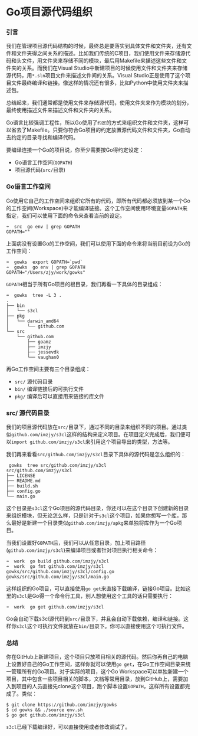 Go项目源代码组织
================

### 引言

我们在管理项目源代码结构的时候，最终总是要落实到具体文件和文件夹，还有文件和文件夹得之间关系的描述。比如我们传统的C项目，我们使用文件来存储源代码和头文件，用文件夹来存储不同的模块，最后用Makefile来描述这些文件和文件夹的关系。而我们在Visual Studio中新建项目的时候使用文件和文件夹来存储源代码，用`*.sln`项目文件来描述文件间的关系。Visual Studio正是使用了这个项目文件最终编译和链接。像这样的情况还有很多，比如Python中使用文件夹来描述包。

总结起来，我们通常都是使用文件来存储源代码，使用文件夹来作为模块的划分，最终使用描述文件来描述文件和文件夹的关系。

Go语言比较强调工程性，所以Go使用了`约定`的方式来组织文件和文件夹，这样可以省去了Makefile。只要你符合Go项目的约定放置源代码文件和文件夹，Go自动去约定的目录寻找和编译代码。

要编译连接一个Go的项目说，你至少需要按Go得约定设定：

- Go语言工作空间(`GOPATH`)
- 项目源代码(`src/`目录)

### Go语言工作空间

Go使用它自己的工作空间来组织它所有的代码，即所有代码都必须放到某一个Go的工作空间(Workspace)中才能编译链接。这个工作空间使用环境变量`GOPATH`来指定，我们可以使用下面的命令来查看当前的设定。

```text
➜  src  go env | grep GOPATH
GOPATH=""
```

上面病没有设置Go的工作空间，我们可以使用下面的命令来将当前目前设为Go的工作空间：

```text
➜  gowks  export GOPATH=`pwd`
➜  gowks  go env | grep GOPATH
GOPATH="/Users/zjy/work/gowks"
```

`GOPATH`相当于所有Go项目的根目录，我们再看一下具体的目录组成：

```text
➜  gowks  tree -L 3 .
.
├── bin
│   └── s3cl
├── pkg
│   └── darwin_amd64
│       └── github.com
└── src
    └── github.com
        ├── goamz
        ├── imzjy
        ├── jessevdk
        └── vaughan0
```

再Go工作空间主要有三个目录组成：

- `src/` 源代码目录
- `bin/` 编译链接后的可执行文件
- `pkg/` 编译后可以直接用来链接的库文件

### src/ 源代码目录

我们的项目源代码放在`src/`目录下，通过不同的目录来组织不同的项目。通过类似`github.com/imzjy/s3cl`这样的结构来定义项目。在项目定义完成后，我们便可以`import github.com/imzjy/s3cl`来引用这个项目导出的类型，方法等。

我们再来看看`src/github.com/imzjy/s3cl`目录下具体的源代码是怎么组织的：

```text
 gowks  tree src/github.com/imzjy/s3cl 
src/github.com/imzjy/s3cl
├── LICENSE
├── README.md
├── build.sh
├── config.go
└── main.go
```

这个目录是`s3cl`这个Go项目的源代码目录，你还可以在这个目录下创建新的目录来组织模块，但无论怎么样，只是针对于`s3cl`这个项目，如果你想写一个库，那么最好是新建一个目录类似`github.com/imzjy/apkg`来单独将库作为一个Go项目。

当我们设置好`GOPATH`后，我们可以从任意目录，加上项目路径(`github.com/imzjy/s3cl`)来编译项目或者针对项目执行相关命令：

```text
➜  work  go build github.com/imzjy/s3cl
➜  work  go fmt github.com/imzjy/s3cl
gowks/src/github.com/imzjy/s3cl/config.go
gowks/src/github.com/imzjy/s3cl/main.go
```

这样组织的Go项目，可以直接使用`go get`来直接下载编译，链接Go项目。比如这里的`s3cl`是Go得一个命令行工具，别人想使用这个工具的话只需要执行：

```text
➜  work  go get github.com/imzjy/s3cl
```

Go会自动下载s3cl源代码到`src/`目录下，并且会自动下载依赖，编译和链接。这样你`s3cl`这个可执行文件就放在`bin/`目录下。你可以直接使用这个可执行文件。

### 总结

你在GitHub上新建项目，这个项目只放项目相关的源代码。然后你再自己的电脑上设置好自己的Go工作空间，这样你就可以使用`go get`，在Go工作空间目录来统一管理所有的Go项目。对于实际的项目，这个Go Workspace可以单独新建一个项目，其中包含一些项目相关的脚本，文档等常用目录，放到GitHub上，需要加入到项目的人员直接先clone这个项目，跑个脚本设置`GOPATH`，这样所有设置都完成了。类似：

```text
$ git clone https://github.com/imzjy/gowks
$ cd gowks && ./source env.sh
$ go get github.com/imzjy/s3cl
```

`s3cl`已经下载编译好，可以直接使用或者修改调试了。
